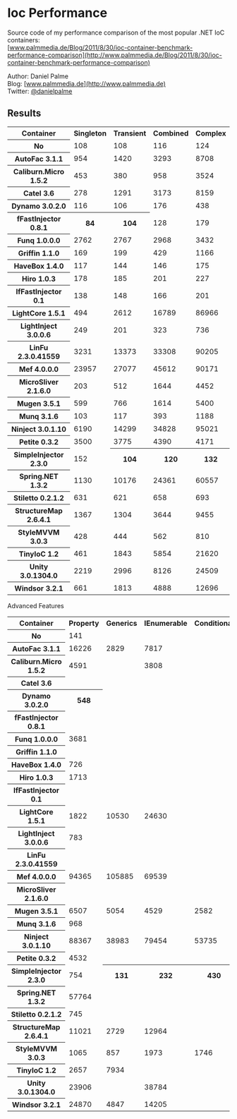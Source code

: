 Ioc Performance
===============

Source code of my performance comparison of the most popular .NET IoC containers:  
[www.palmmedia.de/Blog/2011/8/30/ioc-container-benchmark-performance-comparison](http://www.palmmedia.de/Blog/2011/8/30/ioc-container-benchmark-performance-comparison)

Author: Daniel Palme  
Blog: [www.palmmedia.de](http://www.palmmedia.de)  
Twitter: [@danielpalme](http://twitter.com/danielpalme)  

Results
-------
<table>
<tr><th>Container</th><th>Singleton</th><th>Transient</th><th>Combined</th><th>Complex</th></tr>
<tr><th>No</th><td>108</td><td>108</td><td>116</td><td>124</td></tr>
<tr><th>AutoFac 3.1.1</th><td>954</td><td>1420</td><td>3293</td><td>8708</td></tr>
<tr><th>Caliburn.Micro 1.5.2</th><td>453</td><td>380</td><td>958</td><td>3524</td></tr>
<tr><th>Catel 3.6</th><td>278</td><td>1291</td><td>3173</td><td>8159</td></tr>
<tr><th>Dynamo 3.0.2.0</th><td>116</td><td>106</td><td>176</td><td>438</td></tr>
<tr><th>fFastInjector 0.8.1</th><th>84</th><th>104</th><td>128</td><td>179</td></tr>
<tr><th>Funq 1.0.0.0</th><td>2762</td><td>2767</td><td>2968</td><td>3432</td></tr>
<tr><th>Griffin 1.1.0</th><td>169</td><td>199</td><td>429</td><td>1166</td></tr>
<tr><th>HaveBox 1.4.0</th><td>117</td><td>144</td><td>146</td><td>175</td></tr>
<tr><th>Hiro 1.0.3</th><td>178</td><td>185</td><td>201</td><td>227</td></tr>
<tr><th>IfFastInjector 0.1</th><td>138</td><td>148</td><td>166</td><td>201</td></tr>
<tr><th>LightCore 1.5.1</th><td>494</td><td>2612</td><td>16789</td><td>86966</td></tr>
<tr><th>LightInject 3.0.0.6</th><td>249</td><td>201</td><td>323</td><td>736</td></tr>
<tr><th>LinFu 2.3.0.41559</th><td>3231</td><td>13373</td><td>33308</td><td>90205</td></tr>
<tr><th>Mef 4.0.0.0</th><td>23957</td><td>27077</td><td>45612</td><td>90171</td></tr>
<tr><th>MicroSliver 2.1.6.0</th><td>203</td><td>512</td><td>1644</td><td>4452</td></tr>
<tr><th>Mugen 3.5.1</th><td>599</td><td>766</td><td>1614</td><td>5400</td></tr>
<tr><th>Munq 3.1.6</th><td>103</td><td>117</td><td>393</td><td>1188</td></tr>
<tr><th>Ninject 3.0.1.10</th><td>6190</td><td>14299</td><td>34828</td><td>95021</td></tr>
<tr><th>Petite 0.3.2</th><td>3500</td><td>3775</td><td>4390</td><td>4171</td></tr>
<tr><th>SimpleInjector 2.3.0</th><td>152</td><th>104</th><th>120</th><th>132</th></tr>
<tr><th>Spring.NET 1.3.2</th><td>1130</td><td>10176</td><td>24361</td><td>60557</td></tr>
<tr><th>Stiletto 0.2.1.2</th><td>631</td><td>621</td><td>658</td><td>693</td></tr>
<tr><th>StructureMap 2.6.4.1</th><td>1367</td><td>1304</td><td>3644</td><td>9455</td></tr>
<tr><th>StyleMVVM 3.0.3</th><td>428</td><td>444</td><td>562</td><td>810</td></tr>
<tr><th>TinyIoC 1.2</th><td>461</td><td>1843</td><td>5854</td><td>21620</td></tr>
<tr><th>Unity 3.0.1304.0</th><td>2219</td><td>2996</td><td>8126</td><td>24509</td></tr>
<tr><th>Windsor 3.2.1</th><td>661</td><td>1813</td><td>4888</td><td>12696</td></tr>
</table>
Advanced Features
<table>
<tr><th>Container</th><th>Property</th><th>Generics</th><th>IEnumerable</th><th>Conditional</th><th>Interception</th></tr>
<tr><th>No </th><td>141</td><td></td><td></td><td></td><td></td></tr>
<tr><th>AutoFac 3.1.1</th><td>16226</td><td>2829</td><td>7817</td><td></td><td>22625</td></tr>
<tr><th>Caliburn.Micro 1.5.2</th><td>4591</td><td></td><td>3808</td><td></td><td></td></tr>
<tr><th>Catel 3.6</th><td></td><td></td><td></td><td></td><td></td></tr>
<tr><th>Dynamo 3.0.2.0</th><th>548</th><td></td><td></td><td></td><td></td></tr>
<tr><th>fFastInjector 0.8.1</th><td></td><td></td><td></td><td></td><td></td></tr>
<tr><th>Funq 1.0.0.0</th><td>3681</td><td></td><td></td><td></td><td></td></tr>
<tr><th>Griffin 1.1.0</th><td></td><td></td><td></td><td></td><td></td></tr>
<tr><th>HaveBox 1.4.0</th><td>726</td><td></td><td></td><td></td><th>461</th></tr>
<tr><th>Hiro 1.0.3</th><td>1713</td><td></td><td></td><td></td><td></td></tr>
<tr><th>IfFastInjector 0.1</th><td></td><td></td><td></td><td></td><td></td></tr>
<tr><th>LightCore 1.5.1</th><td>1822</td><td>10530</td><td>24630</td><td></td><td></td></tr>
<tr><th>LightInject 3.0.0.6</th><td>783</td><td></td><td></td><td></td><td></td></tr>
<tr><th>LinFu 2.3.0.41559</th><td></td><td></td><td></td><td></td><td></td></tr>
<tr><th>Mef 4.0.0.0</th><td>94365</td><td>105885</td><td>69539</td><td></td><td></td></tr>
<tr><th>MicroSliver 2.1.6.0</th><td></td><td></td><td></td><td></td><td></td></tr>
<tr><th>Mugen 3.5.1</th><td>6507</td><td>5054</td><td>4529</td><td>2582</td><td>22411</td></tr>
<tr><th>Munq 3.1.6</th><td>968</td><td></td><td></td><td></td><td></td></tr>
<tr><th>Ninject 3.0.1.10</th><td>88367</td><td>38983</td><td>79454</td><td>53735</td><td>18611</td></tr>
<tr><th>Petite 0.3.2</th><td>4532</td><td></td><td></td><td></td><td></td></tr>
<tr><th>SimpleInjector 2.3.0</th><td>754</td><th>131</th><th>232</th><th>430</th><td>6347</td></tr>
<tr><th>Spring.NET 1.3.2</th><td>57764</td><td></td><td></td><td></td><td></td></tr>
<tr><th>Stiletto 0.2.1.2</th><td>745</td><td></td><td></td><td></td><td></td></tr>
<tr><th>StructureMap 2.6.4.1</th><td>11021</td><td>2729</td><td>12964</td><td></td><td>7002</td></tr>
<tr><th>StyleMVVM 3.0.3</th><td>1065</td><td>857</td><td>1973</td><td>1746</td><td></td></tr>
<tr><th>TinyIoC 1.2</th><td>2657</td><td>7934</td><td></td><td></td><td></td></tr>
<tr><th>Unity 3.0.1304.0</th><td>23906</td><td></td><td>38784</td><td></td><td>72216</td></tr>
<tr><th>Windsor 3.2.1</th><td>24870</td><td>4847</td><td>14205</td><td></td><td>12071</td></tr>
</table>
